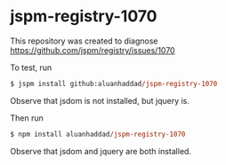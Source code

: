 # jspm-registry-1070
This repository was created to diagnose https://github.com/jspm/registry/issues/1070

To test, run 

```ps
$ jspm install github:aluanhaddad/jspm-registry-1070
```

Observe that jsdom is not installed, but jquery is.

Then run

```ps
$ npm install aluanhaddad/jspm-registry-1070
```

Observe that jsdom and jquery are both installed.
